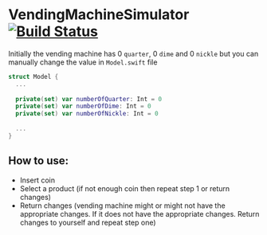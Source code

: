 # VendingMachineSimulator [![Build Status](https://travis-ci.com/tdle94/VendingMachineSimulator.svg?branch=master)](https://travis-ci.com/tdle94/VendingMachineSimulator)

Initially the vending machine has 0 ``quarter``, 0 ``dime`` and 0 ``nickle`` but you can manually change the value in ```Model.swift``` file

```swift
struct Model {
  ...
 
  private(set) var numberOfQuarter: Int = 0
  private(set) var numberOfDime: Int = 0
  private(set) var numberOfNickle: Int = 0
 
  ...
}
```

## How to use:
  - Insert coin
  - Select a product (if not enough coin then repeat step 1 or return changes)
  - Return changes (vending machine might or might not have the appropriate changes. If it does not have the appropriate changes. Return changes to yourself and repeat step one)
